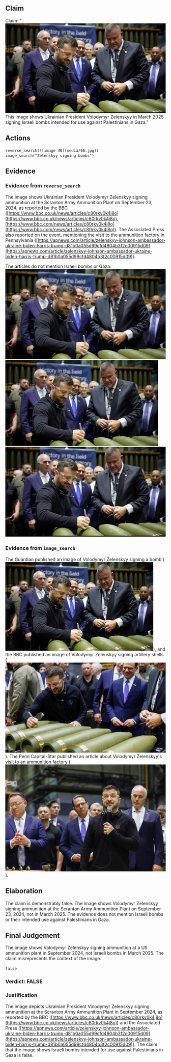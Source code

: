 ## Claim
Claim: "![image 40](media/66.jpg) This image shows Ukrainian President Volodymyr Zelenskyy in March 2025 signing Israeli bombs intended for use against Palestinians in Gaza."

## Actions
```
reverse_search(![image 40](media/66.jpg))
image_search("Zelenskyy signing bombs")
```

## Evidence
### Evidence from `reverse_search`
The image shows Ukrainian President Volodymyr Zelenskyy signing ammunition at the Scranton Army Ammunition Plant on September 23, 2024, as reported by the BBC ([https://www.bbc.co.uk/news/articles/c80rkv0k4j8o](https://www.bbc.co.uk/news/articles/c80rkv0k4j8o), [https://www.bbc.com/news/articles/c80rkv0k4j8o](https://www.bbc.com/news/articles/c80rkv0k4j8o)). The Associated Press also reported on the event, mentioning the visit to the ammunition factory in Pennsylvania ([https://apnews.com/article/zelenskyy-johnson-ambassador-ukraine-biden-harris-trump-d81b0a055d99cfd4804b3f2c00915d09](https://apnews.com/article/zelenskyy-johnson-ambassador-ukraine-biden-harris-trump-d81b0a055d99cfd4804b3f2c00915d09)).

The articles do not mention Israeli bombs or Gaza. ![image 1958](media/2025-07-20_10-54-1753008879-003048.jpg) ![image 1964](media/2025-07-20_10-54-1753008881-965155.jpg) ![image 40](media/66.jpg)


### Evidence from `image_search`
The Guardian published an image of Volodymyr Zelenskyy signing a bomb (![image 7264](media/2025-08-29_21-20-1756502412-972178.jpg)), and the BBC published an image of Volodymyr Zelenskyy signing artillery shells (![image 7265](media/2025-08-29_21-20-1756502413-075257.jpg)). The Penn Capital-Star published an article about Volodymyr Zelenskyy's visit to an ammunition factory (![image 7267](media/2025-08-29_21-20-1756502413-342824.jpg)).


## Elaboration
The claim is demonstrably false. The image shows Volodymyr Zelenskyy signing ammunition at the Scranton Army Ammunition Plant on September 23, 2024, not in March 2025. The evidence does not mention Israeli bombs or their intended use against Palestinians in Gaza.


## Final Judgement
The image shows Volodymyr Zelenskyy signing ammunition at a US ammunition plant in September 2024, not Israeli bombs in March 2025. The claim misrepresents the context of the image.

`false`

### Verdict: FALSE

### Justification
The image depicts Ukrainian President Volodymyr Zelenskyy signing ammunition at the Scranton Army Ammunition Plant in September 2024, as reported by the BBC ([https://www.bbc.co.uk/news/articles/c80rkv0k4j8o](https://www.bbc.co.uk/news/articles/c80rkv0k4j8o)) and the Associated Press ([https://apnews.com/article/zelenskyy-johnson-ambassador-ukraine-biden-harris-trump-d81b0a055d99cfd4804b3f2c00915d09](https://apnews.com/article/zelenskyy-johnson-ambassador-ukraine-biden-harris-trump-d81b0a055d99cfd4804b3f2c00915d09)). The claim that the image shows Israeli bombs intended for use against Palestinians in Gaza is false.
